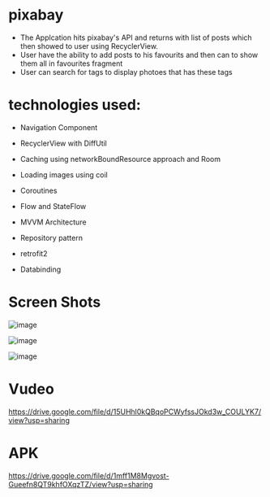 # pixabay
- The Applcation hits pixabay's API and returns with list of posts which then showed to user using RecyclerView.
- User have the ability to add posts to his favourits and then can to show them all in favourites fragment
- User can search for tags to display photoes that has these tags

# technologies used:

- Navigation Component

- RecyclerView with DiffUtil

- Caching using networkBoundResource approach and Room

- Loading images using coil

- Coroutines

- Flow and StateFlow

- MVVM Architecture

- Repository pattern

- retrofit2 

- Databinding

# Screen Shots
![image](https://github.com/mhammadgammal/pixabay/assets/73348912/da03f69b-e140-4696-ab04-56fce58c54d6)

![image](https://github.com/mhammadgammal/pixabay/assets/73348912/549456b7-e239-4ee2-ae9c-d8a2af1307e2)

![image](https://github.com/mhammadgammal/pixabay/assets/73348912/567e4df0-09a5-4ef7-9205-ce2cde407f73)

# Vudeo
https://drive.google.com/file/d/15UHhl0kQBqoPCWyfssJOkd3w_COULYK7/view?usp=sharing

# APK 
https://drive.google.com/file/d/1mff1M8Mgvost-Gueefn8QT9khfOXqzTZ/view?usp=sharing
